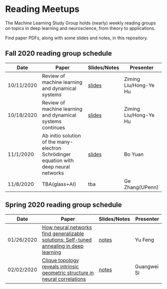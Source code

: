 # Reading Meetups

The Machine Learning Study Group holds (nearly) weekly reading groups on topics in deep learning and neuroscience, from theory to applications.

Find paper PDFs, along with some slides and notes, in this repository.

## Fall 2020 reading group schedule
| Date | Paper | Slides/Notes | Presenter |
|------------|-------------------------------------|------------------|----------------------------------|
|10/11/2020|Review of machine learning and dynamical systems|[slides](slides/machine_learning_dynamical_system.pdf)|Ziming Liu/Hong-Ye Hu|
|10/18/2020|Review of machine learning and dynamical systems continues|[slides](slides/machine_learning_dynamical_system.pdf)|Ziming Liu/Hong-Ye Hu|
|11/1/2020|Ab initio solution of the many-electron Schrödinger equation with deep neural networks|[slides](https://docs.google.com/presentation/d/1mBirjJ3jWY86vrW4l0WB3HYFL1v_ShzpiQ32cgULXgA/edit#slide=id.p)|Bo Yuan|
|11/8/2020|TBA(glass+AI)|tba|Ge Zhang(UPenn)|

## Spring 2020 reading group schedule
| Date | Paper | Slides/Notes | Presenter |
|------------|-------------------------------------|------------------|----------------------------------|
| 01/26/2020 | [How neural networks find generalizable solutions: Self-tuned annealing in deep learning](https://arxiv.org/abs/2001.01678) |[notes](https://docs.google.com/presentation/d/1UOdbnmRHhlCC-WxJQO8AjICRD_ptq5TM4bbKctOce4I/edit#slide=id.g6e75f799d9_0_18) | Yu Feng|
| 02/02/2020 | [Clique topology reveals intrinsic geometric structure in neural correlations](https://www.pnas.org/content/112/44/13455) |[notes](https://docs.google.com/presentation/d/15kL-wCpzcKXV_4xkEgjCplUDm5Nnti2qX-kVyfWFKRQ/edit#slide=id.g6e78b4df97_0_11) | Guangwei Si|


